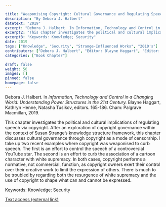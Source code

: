 ```yaml
---

title: "Weaponising Copyright: Cultural Governance and Regulating Speech in the Knowledge Economy"
description: "By Debora J. Halbert"
datetext: "2019"
excerpt: "Debora J. Halbert. In Information, Technology and Control in a Changing World: Understanding Power Structures in the 21st Century. Blayne Haggart, Kathryn Henne, Natasha Tusikov, editors. 165-186. Cham: Palgrave Macmillan, 2019."
excerpt2: "This chapter investigates the political and cultural implications of regulating speech via copyright. After an exploration of copyright governance within the context of Susan Strange’s knowledge structure framework, this chapter discusses cultural governance through copyright as a mode of censorship. I take up two recent examples where copyright was weaponised to curb speech. The first is an effort to control the speech of a controversial YouTube star. The second is an effort to curb the association of a cartoon character with white supremacy. In both cases, copyright performs a normative, not commercial, function, as copyright owners exert their control over their creative work to limit the expression of others. There is much to be troubled by regarding both the resurgence of white supremacy and the use of copyright to shape what can and cannot be expressed."
excerpt3: "Keywords: Knowledge; Security"
date: 2019
tags: ["Knowledge", "Security", "Strange-Influenced Works", "2010's"]
contributors: ["Debora J. Halbert", "Editor: Blayne Haggart", "Editor: Kathryn Henne", "Editor: Natasha Tusikov"]
categories: ["Book Chapter"]

draft: false
weight: 50
images: []
pinned: false
homepage: false
---
```


Debora J. Halbert. In *Information, Technology and Control in a Changing World: Understanding Power Structures in the 21st Century.* Blayne Haggart, Kathryn Henne, Natasha Tusikov, editors. 165-186. Cham: Palgrave Macmillan, 2019.

This chapter investigates the political and cultural implications of regulating speech via copyright. After an exploration of copyright governance within the context of Susan Strange’s knowledge structure framework, this chapter discusses cultural governance through copyright as a mode of censorship. I take up two recent examples where copyright was weaponised to curb speech. The first is an effort to control the speech of a controversial YouTube star. The second is an effort to curb the association of a cartoon character with white supremacy. In both cases, copyright performs a normative, not commercial, function, as copyright owners exert their control over their creative work to limit the expression of others. There is much to be troubled by regarding both the resurgence of white supremacy and the use of copyright to shape what can and cannot be expressed.

Keywords: Knowledge; Security

[Text access (external link)](https://www.worldcat.org/title/1111084507)

